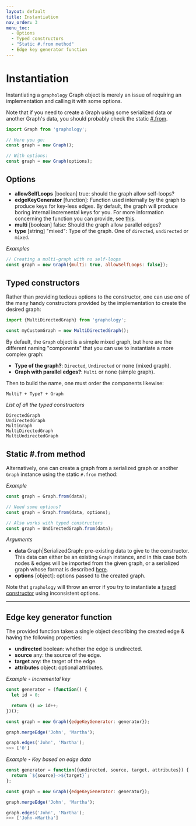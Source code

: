 ```yaml
---
layout: default
title: Instantiation
nav_order: 3
menu_toc:
  - Options
  - Typed constructors
  - "Static #.from method"
  - Edge key generator function
---
```


# Instantiation

Instantiating a `graphology` Graph object is merely an issue of requiring an implementation and calling it with some options.

Note that if you need to create a Graph using some serialized data or another Graph's data, you should probably check the static [#.from](#static-from-method).

```js
import Graph from 'graphology';

// Here you go:
const graph = new Graph();

// With options:
const graph = new Graph(options);
```

## Options

- **allowSelfLoops** <span class="code">[boolean]</span> <span class="default">true</span>: should the graph allow self-loops?
- **edgeKeyGenerator** <span class="code">[function]</span>: Function used internally by the graph to produce keys for key-less edges. By default, the graph will produce boring internal incremental keys for you. For more information concerning the function you can provide, see [this](#edge-key-generator-function).
- **multi** <span class="code">[boolean]</span> <span class="default">false</span>: Should the graph allow parallel edges?
- **type** <span class="code">[string]</span> <span class="default">"mixed"</span>: Type of the graph. One of `directed`, `undirected` or `mixed`.

_Examples_

```js
// Creating a multi-graph with no self-loops
const graph = new Graph({multi: true, allowSelfLoops: false});
```

## Typed constructors

Rather than providing tedious options to the constructor, one can use one of the many handy constructors provided by the implementation to create the desired graph:

```js
import {MultiDirectedGraph} from 'graphology';

const myCustomGraph = new MultiDirectedGraph();
```

By default, the `Graph` object is a simple mixed graph, but here are the different naming "components" that you can use to instantiate a more complex graph:

- **Type of the graph?**: `Directed`, `Undirected` or none (mixed graph).
- **Graph with parallel edges?**: `Multi` or none (simple graph).

Then to build the name, one must order the components likewise:

```
Multi? + Type? + Graph
```

_List of all the typed constructors_

```
DirectedGraph
UndirectedGraph
MultiGraph
MultiDirectedGraph
MultiUndirectedGraph
```

## Static #.from method

Alternatively, one can create a graph from a serialized graph or another `Graph` instance using the static `#.from` method:

_Example_

```js
const graph = Graph.from(data);

// Need some options?
const graph = Graph.from(data, options);

// Also works with typed constructors
const graph = UndirectedGraph.from(data);
```

_Arguments_

- **data** <span class="code">Graph|SerializedGraph</span>: pre-existing data to give to the constructor. This data can either be an existing `Graph` instance, and in this case both nodes & edges will be imported from the given graph, or a serialized graph whose format is described [here](serialization.md#format).
- **options** <span class="code">[object]</span>: options passed to the created graph.

Note that `graphology` will throw an error if you try to instantiate a [typed constructor](#typed-constructors) using inconsistent options.

---

## Edge key generator function

The provided function takes a single object describing the created edge & having the following properties:

- **undirected** <span class="code">boolean</span>: whether the edge is undirected.
- **source** <span class="code">any</span>: the source of the edge.
- **target** <span class="code">any</span>: the target of the edge.
- **attributes** <span class="code">object</span>: optional attributes.

_Example - Incremental key_

```js
const generator = (function() {
  let id = 0;

  return () => id++;
})();

const graph = new Graph({edgeKeyGenerator: generator});

graph.mergeEdge('John', 'Martha');

graph.edges('John', 'Martha');
>>> ['0']
```

_Example - Key based on edge data_

```js
const generator = function({undirected, source, target, attributes}) {
  return `${source}->${target}`;
};

const graph = new Graph({edgeKeyGenerator: generator});

graph.mergeEdge('John', 'Martha');

graph.edges('John', 'Martha');
>>> ['John->Martha']
```
